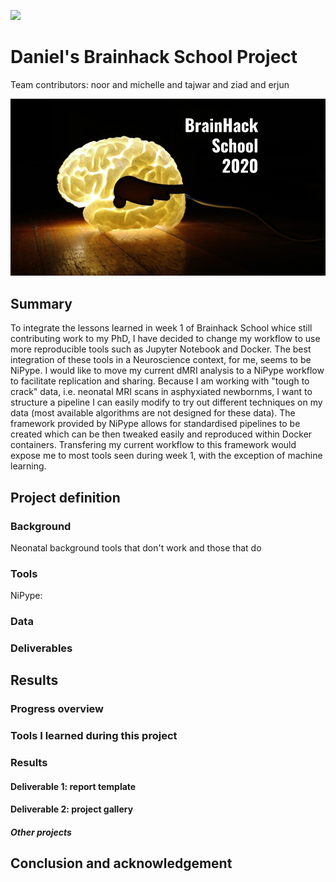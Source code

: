 [![](https://img.shields.io/badge/Visit-our%20project%20page-ff69b4)](https://school.brainhackmtl.org/project/template)

# Daniel's Brainhack School Project

Team contributors: noor and michelle and tajwar and ziad and erjun

![BrainHack School](bhs2020.png)

## Summary 

To integrate the lessons learned in week 1 of Brainhack School whice still contributing work to my PhD, I have decided to change my workflow to use more reproducible tools such as Jupyter Notebook and Docker. The best integration of these tools in a Neuroscience context, for me, seems to be NiPype. I would like to move my current dMRI analysis to a NiPype workflow to facilitate replication and sharing. Because I am working with "tough to crack" data, i.e. neonatal MRI scans in asphyxiated newbornms, I want to structure a pipeline I can easily modify to try out different techniques on my data (most available algorithms are not designed for these data). The framework provided by NiPype allows for standardised pipelines to be created which can be then tweaked easily and reproduced within Docker containers. Transfering my current workflow to this framework would expose me to most tools seen during week 1, with the exception of machine learning. 


## Project definition 

### Background

Neonatal background tools that don't work and those that do



### Tools 

NiPype:


### Data 



### Deliverables



## Results 

### Progress overview



### Tools I learned during this project


 
### Results 

#### Deliverable 1: report template

 

#### Deliverable 2: project gallery

 
##### Other projects

 
 
## Conclusion and acknowledgement

